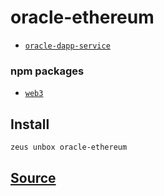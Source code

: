 
oracle-ethereum
====================









* [`oracle-dapp-service`](oracle-dapp-service.md)
### npm packages
* [`web3`](http://npmjs.com/package/web3)


## Install
```bash
zeus unbox oracle-ethereum
```













## [Source](https://github.com/liquidapps-io/zeus-sdk/tree/master/boxes/groups/oracles/oracle-ethereum)